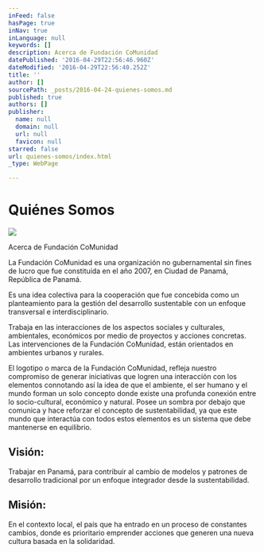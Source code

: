 ```yaml
---
inFeed: false
hasPage: true
inNav: true
inLanguage: null
keywords: []
description: Acerca de Fundación CoMunidad
datePublished: '2016-04-29T22:56:46.960Z'
dateModified: '2016-04-29T22:56:40.252Z'
title: ''
author: []
sourcePath: _posts/2016-04-24-quienes-somos.md
published: true
authors: []
publisher:
  name: null
  domain: null
  url: null
  favicon: null
starred: false
url: quienes-somos/index.html
_type: WebPage

---
```

# Quiénes Somos
![](https://the-grid-user-content.s3-us-west-2.amazonaws.com/64232f39-b386-425d-83d3-64ee8d654cf4.jpg)

Acerca de Fundación CoMunidad

La Fundación CoMunidad es una organización no gubernamental sin fines de lucro que fue constituída en el año 2007, en Ciudad de Panamá, República de Panamá.

Es una idea colectiva para la cooperación que fue concebida como un planteamiento para la gestión del desarrollo sustentable con un enfoque transversal e interdisciplinario.

Trabaja en las interacciones de los aspectos sociales y culturales, ambientales, económicos por medio de proyectos y acciones concretas. Las intervenciones de la Fundación CoMunidad, están orientados en ambientes urbanos y rurales.

El logotipo o marca de la Fundación CoMunidad, refleja nuestro compromiso de generar iniciativas que logren una interacción con los elementos connotando así la idea de que el ambiente, el ser humano y el mundo forman un solo concepto donde existe una profunda conexión entre lo socio-cultural, económico y natural. Posee un sombra por debajo que comunica y hace reforzar el concepto de sustentabilidad, ya que este mundo que interactúa con todos estos elementos es un sistema que debe mantenerse en equilibrio.

## Visión:

Trabajar en Panamá, para contribuir al cambio de modelos y patrones de desarrollo tradicional por un enfoque integrador desde la sustentabilidad.

## Misión:

En el contexto local, el país que ha entrado en un proceso de constantes cambios, donde es prioritario emprender acciones que generen una nueva cultura basada en la solidaridad.